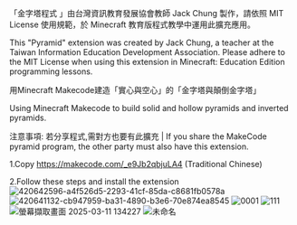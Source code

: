 「金字塔程式 」由台灣資訊教育發展協會教師 Jack Chung 製作，請依照 MIT License 使用規範，於 Minecraft 教育版程式教學中運用此擴充應用。

This "Pyramid" extension was created by Jack Chung, a teacher at the Taiwan Information Education Development Association. Please adhere to the MIT License when using this extension in Minecraft: Education Edition programming lessons.

用Minecraft Makecode建造「實心與空心」的「金字塔與顛倒金字塔」

Using Minecraft Makecode to build solid and hollow pyramids and inverted pyramids.

注意事項: 若分享程式,需對方也要有此擴充 | If you share the MakeCode pyramid program, the other party must also have this extension.

1.Copy https://makecode.com/_e9Jb2qbjuLA4 (Traditional Chinese) 

2.Follow these steps and install the extension
![420642596-a4f526d5-2293-41cf-85da-c8681fb0578a](https://github.com/user-attachments/assets/56f0aeef-0107-4d7a-86f3-1ea59d25e10f)
![420641132-cb947959-ba31-4890-b3e6-70e874ea8545](https://github.com/user-attachments/assets/6a17ba87-08a2-4550-873d-b73f210b4baf)
![0001](https://github.com/user-attachments/assets/a09cd8cc-edfb-4f62-82d9-39f6aa110260)
![111](https://github.com/user-attachments/assets/a4f46b46-4bc4-4d05-b71a-9073833df6f9)
![螢幕擷取畫面 2025-03-11 134227](https://github.com/user-attachments/assets/f1c38120-f2fb-40a5-bbf2-53503f7e67e6)
![未命名](https://github.com/user-attachments/assets/f40ce3fe-e45b-4bac-a874-6a9dfc897e10)

